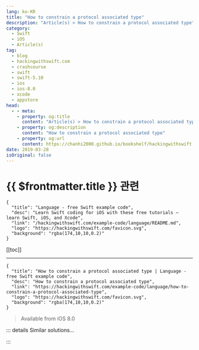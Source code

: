 ```yaml
---
lang: ko-KR
title: "How to constrain a protocol associated type"
description: "Article(s) > How to constrain a protocol associated type"
category:
  - Swift
  - iOS
  - Article(s)
tag: 
  - blog
  - hackingwithswift.com
  - crashcourse
  - swift
  - swift-5.10
  - ios
  - ios-8.0
  - xcode
  - appstore
head:
  - - meta:
    - property: og:title
      content: "Article(s) > How to constrain a protocol associated type"
    - property: og:description
      content: "How to constrain a protocol associated type"
    - property: og:url
      content: https://chanhi2000.github.io/bookshelf/hackingwithswift.com/example-code/language/how-to-constrain-a-protocol-associated-type.html
date: 2019-03-28
isOriginal: false
---
```


# {{ $frontmatter.title }} 관련

```component VPCard
{
  "title": "Language - free Swift example code",
  "desc": "Learn Swift coding for iOS with these free tutorials – learn Swift, iOS, and Xcode",
  "link": "/hackingwithswift.com/example-code/language/README.md",
  "logo": "https://hackingwithswift.com/favicon.svg",
  "background": "rgba(174,10,10,0.2)"
}
```

[[toc]]

---

```component VPCard
{
  "title": "How to constrain a protocol associated type | Language - free Swift example code",
  "desc": "How to constrain a protocol associated type",
  "link": "https://hackingwithswift.com/example-code/language/how-to-constrain-a-protocol-associated-type",
  "logo": "https://hackingwithswift.com/favicon.svg",
  "background": "rgba(174,10,10,0.2)"
}
```

> Available from iOS 8.0

<!-- TODO: 작성 -->

<!-- 
<p style="margin: 0; margin-bottom: 20px;"><a href="/about">Paul Hudson</a>    <i class="fab fa-twitter" aria-hidden="true" style="color: #4099ff"></i> <a href="https://twitter.com/twostraws" target="_blank">@twostraws</a>    <time itemprop="dateModified" datetime="2019-05-28T20:41:20+00:00">May 28th 2019</time><meta itemprop="datePublished" content="2019-05-28T20:41:20+00:00">

Protocol associated types let you add a huge amount of flexibility to your protocols, but sometimes you want a little *less* flexibility. For example, you might say that all types conforming to a protocol must specify the `id` of their object and also what type that ID must be:

```swift
protocol Identifiable1 {
    associatedtype ID
    var id: ID { get set }
}
```

With that code, `ID` could be anything – a `String`, an `Int`, a `UILabel`, and so on. However, you might find you need to apply some constraints to that type: perhaps you need to use it as a dictionary key (`Hashable`), or sort it in an array (`Comparable`).

To make this work, Swift lets us apply constraints to associated types: “it can be any type, as long as that type conforms to…”. For example, this forces `ID` to conform to `Hashable`:

```swift
protocol Identifiable2 {
    associatedtype ID: Hashable
    var id: ID { get set }
}
```

Because `Hashable` inherits from `Equatable` we can now be sure that any types used for `ID` can be compared using `==` and also used as keys in dictionaries.

-->

::: details Similar solutions…

<!--
/example-code/language/how-to-fix-the-error-protocol-can-only-be-used-as-a-generic-constraint-because-it-has-self-or-associated-type-requirements">How to fix the error “protocol can only be used as a generic constraint because it has Self or associated type requirements” 
/example-code/language/what-is-a-protocol-associated-type">What is a protocol associated type? 
/quick-start/swiftui/how-to-fix-protocol-view-can-only-be-used-as-a-generic-constraint-because-it-has-self-or-associated-type-requirements">How to fix “Protocol 'View' can only be used as a generic constraint because it has Self or associated type requirements” 
/example-code/language/how-to-add-associated-values-to-enums">How to add associated values to enums 
/quick-start/swiftui/how-to-fix-function-declares-an-opaque-return-type-but-has-no-return-statements-in-its-body-from-which-to-infer-an-underlying-ty">How to fix “Function declares an opaque return type, but has no return statements in its body from which to infer an underlying type”</a>
-->

:::

